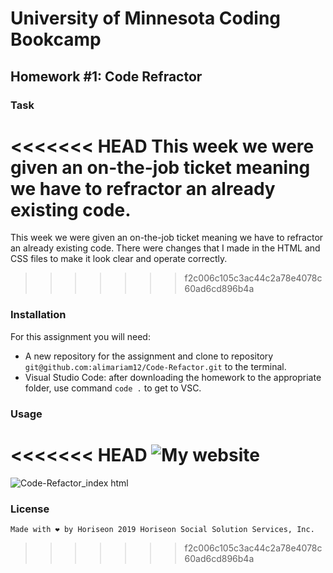 # University of Minnesota Coding Bookcamp
## Homework #1: Code Refractor

### Task
<<<<<<< HEAD
This week we were given an on-the-job ticket meaning we have to refractor an already existing code. 
=======
This week we were given an on-the-job ticket meaning we have to refractor an already existing code. There were changes that I made in the HTML and CSS files to make it look clear and operate correctly. 
>>>>>>> f2c006c105c3ac44c2a78e4078c60ad6cd896b4a

### Installation
  For this assignment you will need:
  - A new repository for the assignment and clone to repository `git@github.com:alimariam12/Code-Refactor.git` to the terminal.
  - Visual Studio Code: after downloading the homework to the appropriate folder, use command `code .` to get to VSC. 

### Usage 
<<<<<<< HEAD
![My website](./)
=======
![Code-Refactor_index html](https://user-images.githubusercontent.com/71665063/95003536-e5ea1c80-05a5-11eb-946b-8f6dc36f84e0.png)

### License
`Made with ❤️️ by Horiseon
2019 Horiseon Social Solution Services, Inc.`

>>>>>>> f2c006c105c3ac44c2a78e4078c60ad6cd896b4a
